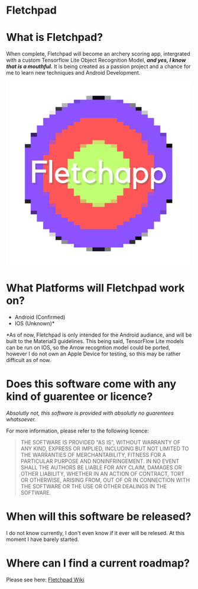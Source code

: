 # Fletchpad

# What is Fletchpad?

When complete, Fletchpad will become an archery scoring app, intergrated with a custom Tensorflow Lite Object Recognition Model, ***and yes, I know that is a mouthful.*** It is being created as a passion project and a chance for me to learn new techniques and Android Development.

![Fletchapp Logo](FletchappLogo.png)

# What Platforms will Fletchpad work on?

- Android (Confirmed)
- IOS (Unknown)*

*As of now, Fletchpad is only intended for the Android audiance, and will be built to the Material3 guidelines. This being said, TensorFlow Lite models can be run on IOS, so the Arrow recogntion model could be ported, however I do not own an Apple Device for testing, so this may be rather difficult as of now.

# Does this software come with any kind of guarentee or licence?

*Absolutly not, this software is provided with absolutly no guarentees whatsoever.*

For more information, please refer to the following licence:

>THE SOFTWARE IS PROVIDED "AS IS", WITHOUT WARRANTY OF ANY KIND,
>EXPRESS OR IMPLIED, INCLUDING BUT NOT LIMITED TO THE WARRANTIES OF
>MERCHANTABILITY, FITNESS FOR A PARTICULAR PURPOSE AND NONINFRINGEMENT.
>IN NO EVENT SHALL THE AUTHORS BE LIABLE FOR ANY CLAIM, DAMAGES OR
>OTHER LIABILITY, WHETHER IN AN ACTION OF CONTRACT, TORT OR OTHERWISE,
>ARISING FROM, OUT OF OR IN CONNECTION WITH THE SOFTWARE OR THE USE OR
>OTHER DEALINGS IN THE SOFTWARE.

# When will this software be released?

I do not know currently, I don't even know if it ever will be relesed. At this moment I have barely started.

# Where can I find a current roadmap?

Please see here: [Fletchpad Wiki](https://github.com/ScapularSteam/Fletchpad/wiki)
